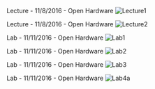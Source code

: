 Lecture - 11/8/2016 - Open Hardware 
![Lecture1](https://github.com/rcos/CSCI2961-01-Fall2016/blob/master/Photos/OpenSourceHardwareLecture.JPG)

Lecture - 11/8/2016 - Open Hardware
![Lecture2](https://github.com/rcos/CSCI2961-01-Fall2016/blob/master/Photos/OpenSourceHardwareLecture2.JPG)

Lab - 11/11/2016 - Open Hardware
![Lab1](https://github.com/rcos/CSCI2961-01-Fall2016/blob/master/Photos/OpenSourceHardwareLab1.png)

Lab - 11/11/2016 - Open Hardware
![Lab2](https://github.com/rcos/CSCI2961-01-Fall2016/blob/master/Photos/OpenSourceHardwareLab2.JPG)

Lab - 11/11/2016 - Open Hardware
![Lab3](https://github.com/rcos/CSCI2961-01-Fall2016/blob/master/Photos/OpenSourceHardwareLab3.JPG)

Lab - 11/11/2016 - Open Hardware
![Lab4](https://github.com/rcos/CSCI2961-01-Fall2016/blob/master/Photos/OpenSourceHardwareLab4.JPG)a